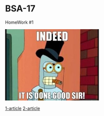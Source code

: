 # BSA-17

HomeWork #1

![alt text](https://github.com/SkebaRoman/BSA-17/blob/master/img/indeed-it-is-done-good-sir.jpg)

[1-article](https://github.com/SkebaRoman/BSA-17/blob/master/1-article.md)
[2-article](https://github.com/SkebaRoman/BSA-17/blob/master/2-article.md)